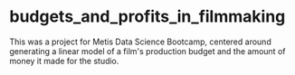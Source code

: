 # budgets_and_profits_in_filmmaking
This was a project for Metis Data Science Bootcamp, centered around generating a linear model of a film's production budget and the amount of money it made for the studio.
